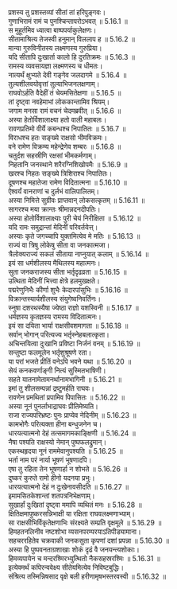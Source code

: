 

  
प्रशस्य तु प्रशस्तव्यां सीतां तां हरिपुङ्गवः।  
गुणाभिरामं रामं च पुनश्चिन्तापरोऽभवत् ॥ 5.16.1 ॥   
स मुहूर्तमिव ध्यात्वा बाष्पपर्याकुलेक्षणः।  
सीतामाश्रित्य तेजस्वी हनुमान् विललाप ह ॥ 5.16.2 ॥   
मान्या गुरुविनीतस्य लक्ष्मणस्य गुरुप्रिया।  
यदि सीतापि दुःखार्ता कालो हि दुरतिक्रमः ॥ 5.16.3 ॥   
रामस्य व्यवसायज्ञा लक्ष्मणस्य च धीमतः।  
नात्यर्थं क्षुभ्यते देवी गङ्गेव जलदागमे ॥ 5.16.4 ॥   
तुल्यशीलवयोवृत्तां तुल्याभिजनलक्षणाम्।  
राघवोऽर्हति वैदेहीं तं चेयमसितेक्षणा ॥ 5.16.5 ॥   
तां दृष्ट्वा नवहेमाभां लोककान्तामिव श्रियम्।  
जगाम मनसा रामं वचनं चेदमब्रवीत् ॥ 5.16.6 ॥   
अस्या हेतोर्विशालाक्ष्या हतो वाली महाबलः।  
रावणप्रतिमो वीर्ये कबन्धश्च निपातितः ॥ 5.16.7 ॥   
विराधश्च हतः सङ्ख्ये राक्षसो भीमविक्रमः।  
वने रामेण विक्रम्य महेन्द्रेणेव शम्बरः ॥ 5.16.8 ॥   
चतुर्दश सहस्रीणि रक्षसां भीमकर्मणाम्।  
निहतानि जनस्थाने शरैरग्निशिखोपमैः ॥ 5.16.9 ॥   
खरश्च निहतः सङ्ख्ये त्रिशिराश्च निपातितः।  
दूषणश्च महातेजा रामेण विदितात्मना ॥ 5.16.10 ॥   
ऐश्वर्यं वानराणां च दुर्लभं वालिपालितम्।  
अस्या निमित्ते सुग्रीवः प्राप्तवान् लोकसत्कृतम् ॥ 5.16.11 ॥   
सागरश्च मया क्रान्तः श्रीमान्नदनदीपतिः।  
अस्या होतोर्विशालाक्ष्याः पुरी चेयं निरीक्षिता ॥ 5.16.12 ॥   
यदि रामः समुद्रान्तां मेदिनीं परिवर्तयेत्त्।  
अस्याः कृते जगच्चापि युक्तमित्येव मे मतिः ॥ 5.16.13 ॥   
राज्यं वा त्रिषु लोकेषु सीता वा जनकात्मजा।  
त्रैलोक्यराज्यं सकलं सीताया नाप्नुयात् कलाम् ॥ 5.16.14 ॥   
इयं सा धर्मशीलस्य मैथिलस्य महात्मनः।  
सुता जनकराजस्य सीता भर्तृदृढव्रता ॥ 5.16.15 ॥   
उत्थिता मेदिनीं भित्त्वा क्षेत्रे हलमुखक्षते।  
पद्मरेणुनिभैः कीर्णा शुभैः केदारपांसुभिः ॥ 5.16.16 ॥   
विक्रान्तस्यार्यशीलस्य संयुगेष्वनिवर्तिनः।  
स्नुषा दशरथस्यैषा ज्येष्ठा राज्ञो यशस्विनी ॥ 5.16.17 ॥   
धर्मज्ञस्य कृतज्ञस्य रामस्य विदितात्मनः।  
इयं सा दयिता भार्या राक्षसीवशमागता ॥ 5.16.18 ॥   
सर्वान् भोगान् परित्यज्य भर्तृस्नेहबलात्कृता।  
अचिन्तयित्वा दुःखानि प्रविष्टा निर्जनं वनम् ॥ 5.16.19 ॥   
सन्तुष्टा फलमूलेन भर्तृशुश्रूषणे रता।  
या परां भजते प्रीतिं वनेऽपि भवने यथा ॥ 5.16.20 ॥   
सेयं कनकवर्णाङ्गी नित्यं सुस्मितभाषिणी।  
सहते यातनामेतामनर्थानामभागिनी ॥ 5.16.21 ॥   
इमां तु शीलसम्पन्नां द्रष्टुमर्हति राघवः।  
रावणेन प्रमथितां प्रपामिव पिपासितः ॥ 5.16.22 ॥   
अस्या नूनं पुनर्लाभाद्राघवः प्रीतिमेष्यति।  
राजा राज्यपरिभ्रष्टः पुनः प्राप्येव नेदिनीम् ॥ 5.16.23 ॥   
कामभोगैः परित्यक्ता हीना बन्धुजनेन च।  
धारयत्यात्मनो देहं तत्समागमकाङ्क्षिणी ॥ 5.16.24 ॥   
नैषा पश्यति राक्षस्यो नेमान् पुष्पफलद्रुमान्।  
एकस्थहृदया नूनं राममेवानुपश्यति ॥ 5.16.25 ॥   
भर्ता नाम परं नार्या भूषणं भूषणादपि।  
एषा तु रहिता तेन भूषणार्हा न शोभते ॥ 5.16.26 ॥   
दुष्करं कुरुते रामो हीनो यदनया प्रभुः।  
धारयत्यात्मनो देहं न दुःखेनावसीदति ॥ 5.16.27 ॥   
इमामसितकेशान्तां शतपत्रनिभेक्षणाम्।  
सुखार्हां दुःखितां दृष्ट्वा ममापि व्यथितं मनः ॥ 5.16.28 ॥   
क्षितिक्षमापुष्करसन्निभाक्षी या रक्षिता राघवलक्ष्मणाभ्याम्।  
सा राक्षसीभिर्विकृतेक्षणाभिः संरक्ष्यते सम्प्रति वृक्षमूले ॥ 5.16.29 ॥   
हिमहतनलिनीव नष्टशोभा व्यसनपरम्परयाऽतिपीड्यामाना।  
सहचररहितेव चक्रवाकी जनकसुता कृपणां दशां प्रपन्ना ॥ 5.16.30 ॥   
अस्या हि पुष्पवनताग्रशाखाः शोकं दृढं वै जनयन्त्यशोकाः।  
हिमव्यपायेन च मन्दरश्मिरभ्युत्थितो नैकसहस्ररश्मिः ॥ 5.16.31 ॥   
इत्येवमर्थं कपिरन्ववेक्ष्य सीतेयमित्येव निविष्टबुद्धिः।  
संश्रित्य तस्मिन्निषसाद वृक्षे बली हरीणामृषभस्तरवस्वी ॥ 5.16.32 ॥   
